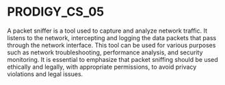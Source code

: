 # PRODIGY_CS_05
A packet sniffer is a tool used to capture and analyze network traffic. It listens to the network, intercepting and logging the data packets that pass through the network interface. This tool can be used for various purposes such as network troubleshooting, performance analysis, and security monitoring. It is essential to emphasize that packet sniffing should be used ethically and legally, with appropriate permissions, to avoid privacy violations and legal issues.
